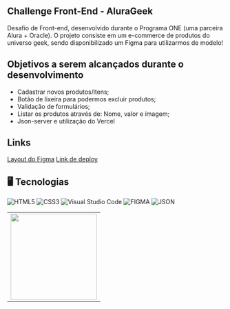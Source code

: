 ## Challenge Front-End - AluraGeek
Desafio de Front-end, desenvolvido durante o Programa ONE (uma parceira Alura + Oracle). O projeto consiste em um e-commerce de produtos do universo geek, sendo disponibilizado um Figma para utilizarmos de modelo!

## Objetivos a serem alcançados durante o desenvolvimento
- Cadastrar novos produtos/itens;
- Botão de lixeira para podermos excluir produtos;
- Validação de formulários;
- Listar os produtos através de: Nome, valor e imagem;
- Json-server e utilização do Vercel

## Links
[Layout do Figma](https://www.figma.com/design/1zm3NNIw4KcI0RQtR6UmqK/New-AluraGeek---PT?node-id=14-123&t=n2j3nP1hXeSae5YS-0)
[Link de deploy](https://alurageek-challenge-mocha.vercel.app/)

## 🖥️ Tecnologias
![HTML5](https://img.shields.io/badge/html5-%23E34F26.svg?style=for-the-badge&logo=html5&logoColor=white)
![CSS3](https://img.shields.io/badge/css3-%231572B6.svg?style=for-the-badge&logo=css3&logoColor=white)
![Visual Studio Code](https://img.shields.io/badge/Visual%20Studio%20Code-0078d7.svg?style=for-the-badge&logo=visual-studio-code&logoColor=white)
![FIGMA](https://img.shields.io/badge/figma-482ff7.svg?style=for-the-badge&logo=figma&logoColor=white)
![JSON](https://img.shields.io/badge/json-server-50bb52.svg?style=for-the-badge&logo=json-server&logoColor=white)

<table style="text-align: center;">
  <tr>
    <td>
      <img height="200px" src="https://github.com/user-attachments/assets/c471f8c6-bd4e-410c-8228-22f8b172256e">
    </td>
  <tr>
  </tr>
</table>

